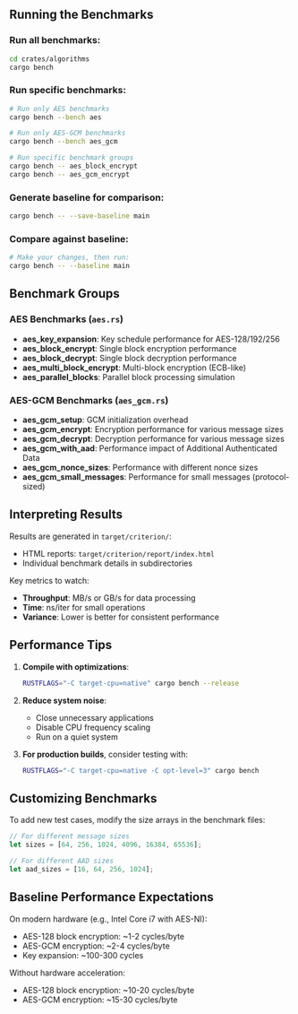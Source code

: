 ## Running the Benchmarks

### Run all benchmarks:
```bash
cd crates/algorithms
cargo bench
```

### Run specific benchmarks:
```bash
# Run only AES benchmarks
cargo bench --bench aes

# Run only AES-GCM benchmarks
cargo bench --bench aes_gcm

# Run specific benchmark groups
cargo bench -- aes_block_encrypt
cargo bench -- aes_gcm_encrypt
```

### Generate baseline for comparison:
```bash
cargo bench -- --save-baseline main
```

### Compare against baseline:
```bash
# Make your changes, then run:
cargo bench -- --baseline main
```

## Benchmark Groups

### AES Benchmarks (`aes.rs`)
- **aes_key_expansion**: Key schedule performance for AES-128/192/256
- **aes_block_encrypt**: Single block encryption performance
- **aes_block_decrypt**: Single block decryption performance
- **aes_multi_block_encrypt**: Multi-block encryption (ECB-like)
- **aes_parallel_blocks**: Parallel block processing simulation

### AES-GCM Benchmarks (`aes_gcm.rs`)
- **aes_gcm_setup**: GCM initialization overhead
- **aes_gcm_encrypt**: Encryption performance for various message sizes
- **aes_gcm_decrypt**: Decryption performance for various message sizes
- **aes_gcm_with_aad**: Performance impact of Additional Authenticated Data
- **aes_gcm_nonce_sizes**: Performance with different nonce sizes
- **aes_gcm_small_messages**: Performance for small messages (protocol-sized)

## Interpreting Results

Results are generated in `target/criterion/`:
- HTML reports: `target/criterion/report/index.html`
- Individual benchmark details in subdirectories

Key metrics to watch:
- **Throughput**: MB/s or GB/s for data processing
- **Time**: ns/iter for small operations
- **Variance**: Lower is better for consistent performance

## Performance Tips

1. **Compile with optimizations**:
   ```bash
   RUSTFLAGS="-C target-cpu=native" cargo bench --release
   ```

2. **Reduce system noise**:
   - Close unnecessary applications
   - Disable CPU frequency scaling
   - Run on a quiet system

3. **For production builds**, consider testing with:
   ```bash
   RUSTFLAGS="-C target-cpu=native -C opt-level=3" cargo bench
   ```

## Customizing Benchmarks

To add new test cases, modify the size arrays in the benchmark files:

```rust
// For different message sizes
let sizes = [64, 256, 1024, 4096, 16384, 65536];

// For different AAD sizes
let aad_sizes = [16, 64, 256, 1024];
```

## Baseline Performance Expectations

On modern hardware (e.g., Intel Core i7 with AES-NI):
- AES-128 block encryption: ~1-2 cycles/byte
- AES-GCM encryption: ~2-4 cycles/byte
- Key expansion: ~100-300 cycles

Without hardware acceleration:
- AES-128 block encryption: ~10-20 cycles/byte
- AES-GCM encryption: ~15-30 cycles/byte